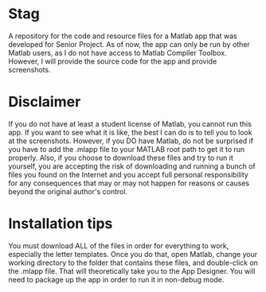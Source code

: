 # Stag
A repository for the code and resource files for a Matlab app that was developed for Senior Project. As of now, the app can only be run by other Matlab users, as I do not have access to Matlab Compiler Toolbox. However, I will provide the source code for the app and provide screenshots.

# Disclaimer
If you do not have at least a student license of Matlab, you cannot run this app. If you want to see what it is like, the best I can do is to tell you to look at the screenshots. However, if you DO have Matlab, do not be surprised if you have to add the .mlapp file to your MATLAB root path to get it to run properly. Also, if you choose to download these files and try to run it yourself, you are accepting the risk of downloading and running a bunch of files you found on the Internet and you accept full personal responsibility for any consequences that may or may not happen for reasons or causes beyond the original author's control.

# Installation tips
You must download ALL of the files in order for everything to work, especially the letter templates. Once you do that, open Matlab, change your working directory to the folder that contains these files, and double-click on the .mlapp file. That will theoretically take you to the App Designer. You will need to package up the app in order to run it in non-debug mode. 
